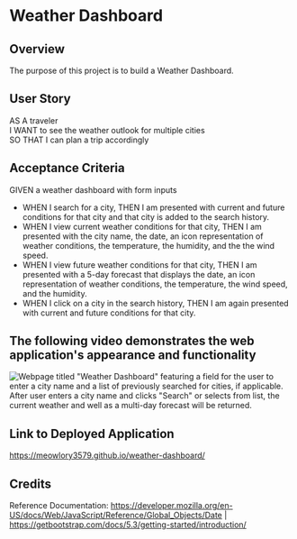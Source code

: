 # Weather Dashboard

## Overview
The purpose of this project is to build a Weather Dashboard.

## User Story
AS A traveler  
I WANT to see the weather outlook for multiple cities  
SO THAT I can plan a trip accordingly

## Acceptance Criteria
GIVEN a weather dashboard with form inputs  
* WHEN I search for a city, THEN I am presented with current and future conditions for that city and that city is added to the search history.  
* WHEN I view current weather conditions for that city, THEN I am presented with the city name, the date, an icon representation of weather conditions, the temperature, the humidity, and the the wind speed.  
* WHEN I view future weather conditions for that city, THEN I am presented with a 5-day forecast that displays the date, an icon representation of weather conditions, the temperature, the wind speed, and the humidity.  
* WHEN I click on a city in the search history, THEN I am again presented with current and future conditions for that city.   

## The following video demonstrates the web application's appearance and functionality
![Webpage titled "Weather Dashboard" featuring a field for the user to enter a city name and a list of previously searched for cities, if applicable. After user enters a city name and clicks "Search" or selects from list, the current weather and well as a multi-day forecast will be returned.](https://github.com/Meowlory3579/work-day-scheduler/blob/main/assets/images/weather-dashboard-functionality.gif)

## Link to Deployed Application
https://meowlory3579.github.io/weather-dashboard/

## Credits
Reference Documentation: https://developer.mozilla.org/en-US/docs/Web/JavaScript/Reference/Global_Objects/Date | https://getbootstrap.com/docs/5.3/getting-started/introduction/
